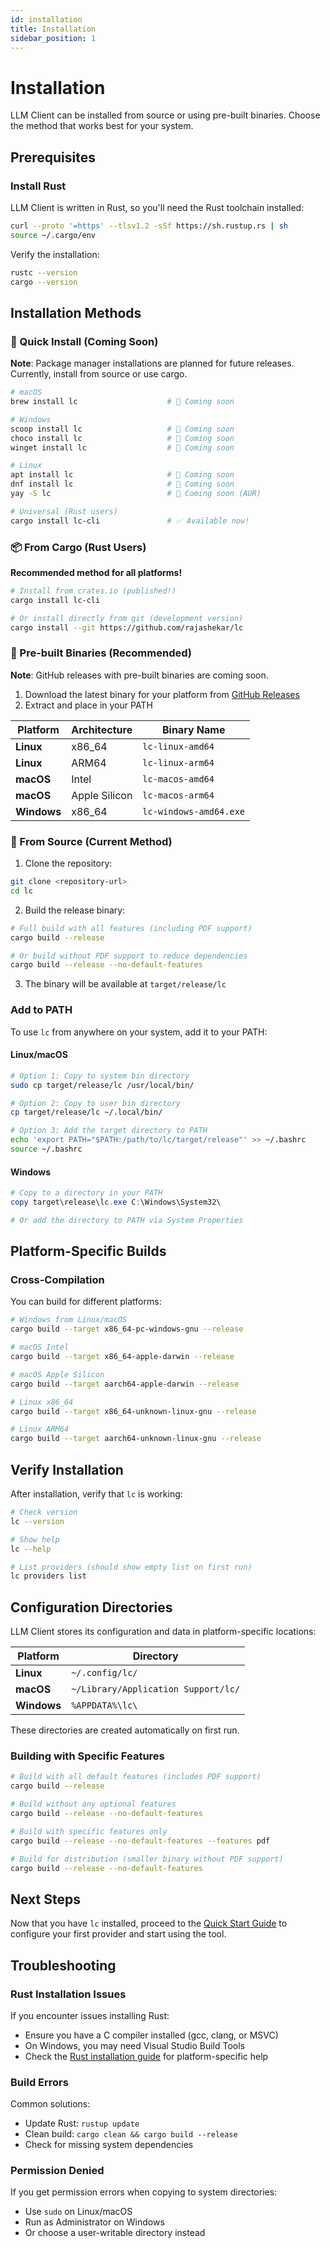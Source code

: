 ```yaml
---
id: installation
title: Installation
sidebar_position: 1
---
```


# Installation

LLM Client can be installed from source or using pre-built binaries. Choose the method that works best for your system.

## Prerequisites

### Install Rust

LLM Client is written in Rust, so you'll need the Rust toolchain installed:

```bash
curl --proto '=https' --tlsv1.2 -sSf https://sh.rustup.rs | sh
source ~/.cargo/env
```

Verify the installation:

```bash
rustc --version
cargo --version
```

## Installation Methods

### 🚀 Quick Install (Coming Soon)

**Note**: Package manager installations are planned for future releases. Currently, install from source or use cargo.

```bash
# macOS
brew install lc                    # 🚧 Coming soon

# Windows
scoop install lc                   # 🚧 Coming soon
choco install lc                   # 🚧 Coming soon
winget install lc                  # 🚧 Coming soon

# Linux
apt install lc                     # 🚧 Coming soon
dnf install lc                     # 🚧 Coming soon
yay -S lc                          # 🚧 Coming soon (AUR)

# Universal (Rust users)
cargo install lc-cli               # ✅ Available now!
```

### 📦 From Cargo (Rust Users)

**Recommended method for all platforms!**

```bash
# Install from crates.io (published!)
cargo install lc-cli

# Or install directly from git (development version)
cargo install --git https://github.com/rajashekar/lc
```

### 📁 Pre-built Binaries (Recommended)

**Note**: GitHub releases with pre-built binaries are coming soon.

1. Download the latest binary for your platform from [GitHub Releases](https://github.com/rajashekar/lc/releases)
2. Extract and place in your PATH

| Platform | Architecture | Binary Name |
|----------|-------------|-------------|
| **Linux** | x86_64 | `lc-linux-amd64` |
| **Linux** | ARM64 | `lc-linux-arm64` |
| **macOS** | Intel | `lc-macos-amd64` |
| **macOS** | Apple Silicon | `lc-macos-arm64` |
| **Windows** | x86_64 | `lc-windows-amd64.exe` |

### 🔨 From Source (Current Method)

1. Clone the repository:

```bash
git clone <repository-url>
cd lc
```

2. Build the release binary:

```bash
# Full build with all features (including PDF support)
cargo build --release

# Or build without PDF support to reduce dependencies
cargo build --release --no-default-features
```

3. The binary will be available at `target/release/lc`

### Add to PATH

To use `lc` from anywhere on your system, add it to your PATH:

#### Linux/macOS

```bash
# Option 1: Copy to system bin directory
sudo cp target/release/lc /usr/local/bin/

# Option 2: Copy to user bin directory
cp target/release/lc ~/.local/bin/

# Option 3: Add the target directory to PATH
echo 'export PATH="$PATH:/path/to/lc/target/release"' >> ~/.bashrc
source ~/.bashrc
```

#### Windows

```powershell
# Copy to a directory in your PATH
copy target\release\lc.exe C:\Windows\System32\

# Or add the directory to PATH via System Properties
```

## Platform-Specific Builds

### Cross-Compilation

You can build for different platforms:

```bash
# Windows from Linux/macOS
cargo build --target x86_64-pc-windows-gnu --release

# macOS Intel
cargo build --target x86_64-apple-darwin --release

# macOS Apple Silicon
cargo build --target aarch64-apple-darwin --release

# Linux x86_64
cargo build --target x86_64-unknown-linux-gnu --release

# Linux ARM64
cargo build --target aarch64-unknown-linux-gnu --release
```

## Verify Installation

After installation, verify that `lc` is working:

```bash
# Check version
lc --version

# Show help
lc --help

# List providers (should show empty list on first run)
lc providers list
```

## Configuration Directories

LLM Client stores its configuration and data in platform-specific locations:

| Platform | Directory |
|----------|-----------|
| **Linux** | `~/.config/lc/` |
| **macOS** | `~/Library/Application Support/lc/` |
| **Windows** | `%APPDATA%\lc\` |

These directories are created automatically on first run.

### Building with Specific Features

```bash
# Build with all default features (includes PDF support)
cargo build --release

# Build without any optional features
cargo build --release --no-default-features

# Build with specific features only
cargo build --release --no-default-features --features pdf

# Build for distribution (smaller binary without PDF support)
cargo build --release --no-default-features
```

## Next Steps

Now that you have `lc` installed, proceed to the [Quick Start Guide](/getting-started/quick-start) to configure your first provider and start using the tool.

## Troubleshooting

### Rust Installation Issues

If you encounter issues installing Rust:

- Ensure you have a C compiler installed (gcc, clang, or MSVC)
- On Windows, you may need Visual Studio Build Tools
- Check the [Rust installation guide](https://www.rust-lang.org/tools/install) for platform-specific help

### Build Errors

Common solutions:

- Update Rust: `rustup update`
- Clean build: `cargo clean && cargo build --release`
- Check for missing system dependencies

### Permission Denied

If you get permission errors when copying to system directories:

- Use `sudo` on Linux/macOS
- Run as Administrator on Windows
- Or choose a user-writable directory instead
